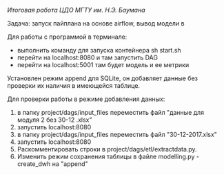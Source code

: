 *Итоговая работа ЦДО МГТУ им. Н.Э. Баумана*

Задача: запуск пайплана на основе airflow, вывод модели в 

Для работы с программой в терминале:
- выполнить команду для запуска контейнера
sh start.sh
- перейти на localhost:8080 и там запустить DAG
- перейти на localhost:5001 там будет модель и ее метрики


Установлен режим append для SQLite, он добавляет данные без проверки их наличия в имеющейся таблице.

Для проверки работы в режиме добавления данных:

1. в папку project/dags/input_files переместить файл "данные для модуля 2 без 30-12 .xlsx"
2. запустить localhost:8080
3. в папку project/dags/input_files переместить файл "30-12-2017.xlsx"
4. запустить localhost:8080
5. Раскомментировать строки в project/dags/etl/extractdata.py.
6. Изменить режим сохранения таблицы в файле modelling.py - create_dwh на "append"
